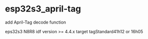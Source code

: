 # esp32s3_april-tag
add April-Tag decode function


eps32s3 N8R8 
idf version >= 4.4.x
target tagStandard41h12 or 16h05
